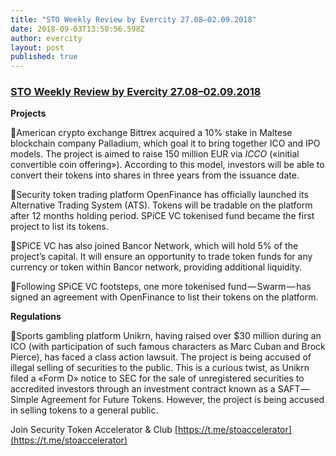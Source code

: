 ```yaml
---
title: "STO Weekly Review by Evercity 27.08–02.09.2018"
date: 2018-09-03T13:50:56.598Z
author: evercity
layout: post
published: true
---
```


### [STO Weekly Review by Evercity 27.08–02.09.2018](https://medium.com/evercity-blog/sto-weekly-review-by-evercity-20-26-08-2018-9f26d094d96f?source=collection_detail----15f6543a3084-----0----------------)

**Projects**

🤝American crypto exchange Bittrex acquired a 10% stake in Maltese blockchain company Palladium, which goal it to bring together ICO and IPO models. The project is aimed to raise 150 million EUR via _ICCO_ («initial convertible coin offering»). According to this model, investors will be able to convert their tokens into shares in three years from the issuance date.

🗽Security token trading platform OpenFinance has officially launched its Alternative Trading System (ATS). Tokens will be tradable on the platform after 12 months holding period. SPiCE VC tokenised fund became the first project to list its tokens.

🚤SPiCE VC has also joined Bancor Network, which will hold 5% of the project’s capital. It will ensure an opportunity to trade token funds for any currency or token within Bancor network, providing additional liquidity.

🐝Following SPiCE VC footsteps, one more tokenised fund — Swarm — has signed an agreement with OpenFinance to list their tokens on the platform.

**Regulations**

🤕Sports gambling platform Unikrn, having raised over $30 million during an ICO (with participation of such famous characters as Marc Cuban and Brock Pierce), has faced a class action lawsuit. The project is being accused of illegal selling of securities to the public. This is a curious twist, as Unikrn filed a «Form D» notice to SEC for the sale of unregistered securities to accredited investors through an investment contract known as a SAFT — Simple Agreement for Future Tokens. However, the project is being accused in selling tokens to a general public.

Join Security Token Accelerator &amp; Club [https://t.me/stoaccelerator](https://t.me/stoaccelerator)
